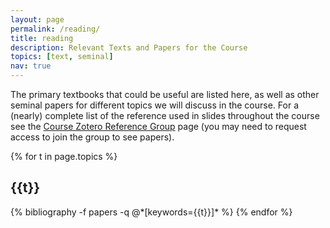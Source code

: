 ```yaml
---
layout: page
permalink: /reading/
title: reading
description: Relevant Texts and Papers for the Course
topics: [text, seminal]
nav: true
---
```


The primary textbooks that could be useful are listed here, as well as other seminal papers for different topics we will discuss in the course. For a (nearly) complete list of the reference used in slides throughout the course see the [Course Zotero Reference Group](https://www.zotero.org/groups/2621805/dkma/) page (you may need to request access to join the group to see papers).


<div class="publications">

{% for t in page.topics %}
  <h2 >{{t}}</h2>
  {% bibliography -f papers -q @*[keywords={{t}}]* %}
{% endfor %}

</div>
